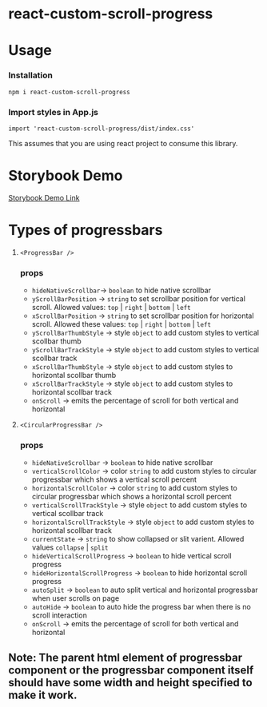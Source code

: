 # react-custom-scroll-progress

# Usage
   
   ### Installation
   `npm i react-custom-scroll-progress`
   
   ### Import styles in App.js
   `import 'react-custom-scroll-progress/dist/index.css'`

This assumes that you are using react project to consume this library.

# Storybook Demo

[Storybook Demo Link](https://react-custom-scroll-progress.vercel.app/ "Storybook Link")

# Types of progressbars

1. `<ProgressBar />`

   ### props

   * `hideNativeScrollbar`-> `boolean` to hide native scrollbar
   * `yScrollBarPosition` -> `string` to set scrollbar position for vertical scroll. Allowed values: `top` | `right` | `bottom` | `left`
   * `xScrollBarPosition` -> `string` to set scrollbar position for horizontal scroll. Allowed these values: `top` | `right` | `bottom` | `left`
   * `yScrollBarThumbStyle` -> style `object` to add custom styles to vertical scollbar thumb
   * `yScrollBarTrackStyle` -> style `object` to add custom styles to vertical scollbar track
   * `xScrollBarThumbStyle` -> style `object` to add custom styles to horizontal scollbar thumb
   * `xScrollBarTrackStyle` -> style `object` to add custom styles to horizontal scollbar track
   * `onScroll` -> emits the percentage of scroll for both vertical and horizontal

2. `<CircularProgressBar />`

   ### props

   * `hideNativeScrollbar` -> `boolean` to hide native scrollbar
   * `verticalScrollColor` -> color `string` to add custom styles to circular progressbar which shows a vertical scroll percent
   * `horizontalScrollColor` -> color `string` to add custom styles to circular progressbar which shows a horizontal scroll percent
   * `verticalScrollTrackStyle` -> style `object` to add custom styles to vertical scollbar track
   * `horizontalScrollTrackStyle` -> style `object` to add custom styles to horizontal scollbar track
   * `currentState` -> `string` to show collapsed or slit varient. Allowed values `collapse` | `split`
   * `hideVerticalScrollProgress` -> `boolean` to hide vertical scroll progress
   * `hideHorizontalScrollProgress` -> `boolean` to hide horizontal scroll progress
   * `autoSplit` -> `boolean` to auto split vertical and horizontal progressbar when user scrolls on page
   * `autoHide` -> `boolean` to auto hide the progress bar when there is no scroll interaction
   * `onScroll` -> emits the percentage of scroll for both vertical and horizontal

## Note: The parent html element of progressbar component or the progressbar component itself should have some width and height specified to make it work.
